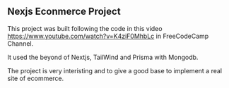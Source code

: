 ## Nexjs Econmerce Project

This project was built following the code in this video https://www.youtube.com/watch?v=K4ziF0MhbLc in FreeCodeCamp Channel.

It used the beyond of Nextjs, TailWind and Prisma with Mongodb.

The project is very interisting and to give a good base to implement a real site of ecommerce.
